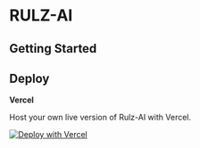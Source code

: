 # RULZ-AI

## Getting Started

## Deploy

**Vercel**

Host your own live version of Rulz-AI with Vercel.

[![Deploy with Vercel](https://vercel.com/button)](https://vercel.com/new/clone?repository-url=https%3A%2F%2Fgithub.com%2Frebornrulz%2Frulz-ai)
